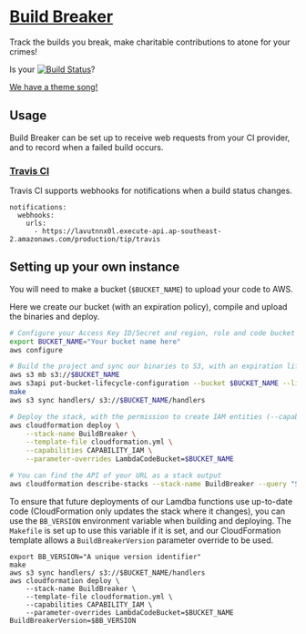 # [Build Breaker](https://twitter.com/nchlswhttkr/status/1121322470592499713)

Track the builds you break, make charitable contributions to atone for your crimes!

Is your [![Build Status](https://travis-ci.org/nchlswhttkr/build-breaker.svg?branch=master&style=flat-square)](https://travis-ci.org/nchlswhttkr/build-breaker)?

[We have a theme song!](https://youtu.be/YPG5ASujyZg)

## Usage

Build Breaker can be set up to receive web requests from your CI provider, and to record when a failed build occurs.

### [Travis CI](https://travis-ci.org)

Travis CI supports webhooks for notifications when a build status changes.

```
notifications:
  webhooks:
    urls:
      - https://lavutnnx0l.execute-api.ap-southeast-2.amazonaws.com/production/tip/travis

```

## Setting up your own instance

You will need to make a bucket (`$BUCKET_NAME`) to upload your code to AWS.

Here we create our bucket (with an expiration policy), compile and upload the binaries and deploy.

```sh
# Configure your Access Key ID/Secret and region, role and code bucket
export BUCKET_NAME="Your bucket name here"
aws configure

# Build the project and sync our binaries to S3, with an expiration lifecycle
aws s3 mb s3://$BUCKET_NAME
aws s3api put-bucket-lifecycle-configuration --bucket $BUCKET_NAME --lifecycle-configuration file://lifecycle-configuration.json
make
aws s3 sync handlers/ s3://$BUCKET_NAME/handlers

# Deploy the stack, with the permission to create IAM entities (--capabilities)
aws cloudformation deploy \
    --stack-name BuildBreaker \
    --template-file cloudformation.yml \
    --capabilities CAPABILITY_IAM \
    --parameter-overrides LambdaCodeBucket=$BUCKET_NAME

# You can find the API of your URL as a stack output
aws cloudformation describe-stacks --stack-name BuildBreaker --query "Stacks[0].Outputs[?OutputKey=='HelloWorldUrl'].OutputValue" --output text
```

To ensure that future deployments of our Lamdba functions use up-to-date code (CloudFormation only updates the stack where it changes), you can use the `BB_VERSION` environment variable when building and deploying. The `Makefile` is set up to use this variable if it is set, and our CloudFormation template allows a `BuildBreakerVersion` parameter override to be used.

```
export BB_VERSION="A unique version identifier"
make
aws s3 sync handlers/ s3://$BUCKET_NAME/handlers
aws cloudformation deploy \
    --stack-name BuildBreaker \
    --template-file cloudformation.yml \
    --capabilities CAPABILITY_IAM \
    --parameter-overrides LambdaCodeBucket=$BUCKET_NAME BuildBreakerVersion=$BB_VERSION
```
